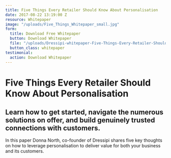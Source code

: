 ```yaml
---
title: Five Things Every Retailer Should Know About Personalisation
date: 2017-08-22 13:19:00 Z
resource: Whitepaper
image: "/uploads/Five_Things_Whitepaper_small.jpg"
form:
  title: Download Free Whitepaper
  button: Download Whitepaper
  file: "/uploads/Dressipi-whitepaper-Five-Things-Every-Retailer-Should-Know-About-Personalisation.pdf"
  button_class: whitepaper
testimonial:
  action: Download Whitepaper
---
```


# Five Things Every Retailer Should Know About Personalisation

## Learn how to get started, navigate the numerous solutions on offer, and build genuinely trusted connections with customers.

In this paper Donna North, co-founder of Dressipi shares five key thoughts on how to leverage personalisation to deliver value for both your business and its customers.

